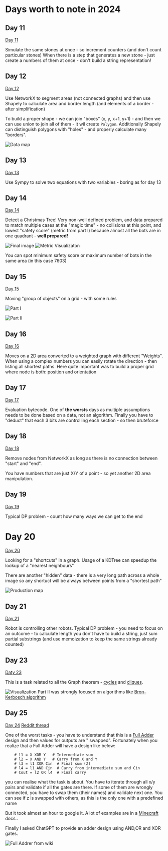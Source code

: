 # Days worth to note in 2024

## Day 11

[Day 11](11/README.md)

Simulate the same stones at once - so increment counters (and don't count particular stones)
When there is a step that generates a new stone - just create a numbers of them at once - don't build a string
representation!

## Day 12

[Day 12](12/README.md)

Use NetworkX to segment areas (not connected graphs) and then use Shapely to calculate area and border length (and
elements of a border - after simplification)

To build a proper shape - we can join "boxes" (x, y, x+1, y+1) - and then we can use union to join all of them - it wil
create `Polygon`.
Additionally Shapely can distinguish polygons with "holes" - and properly calculate many "borders".

![Data map](12/area-data.txt.png)

## Day 13

[Day 13](13/README.md)

Use Sympy to solve two equations with two variables - boring as for day 13

## Day 14

[Day 14](14/README.md)

Detect a Christmas Tree! Very non-well defined problem, and data prepared to match multiple cases at the "magic time" -
no collisions at this point, and lowest "safety score" (metric from part I) because almost all the bots are in one
quadrant - **well prepared!**

![Final image](14/visualization-tree.png)
![Metric Visualizaton](14/visualisation.png)

You can spot minimum safety score or maximum number of bots in the same area (in this case 7603)

## Day 15

[Day 15](15/README.md)

Moving "group of objects" on a grid - with some rules

![Part I](15/animation-part1-data.gif)

![Part II](15/animation-part2-data.gif)

## Day 16

[Day 16](16/README.md)

Moves on a 2D area converted to a weighted graph with different "Weights". When using a complex numbers you can easily
rotate the direction - then listing all shortest paths. Here quite important was to build a proper grid where node is
both: position and orientation

## Day 17

[Day 17](17/README.md)

Evaluation bytecode. One of **the worsts** days as multiple assumptions needs to be done based on a data, not an
algorithm.
Finally you have to "deduct" that each 3 bits are controlling each section - so then bruteforce

## Day 18

[Day 18](18/README.md)

Remove nodes from NetworkX as long as there is no connection between "start" and "end".

You have numbers that are just X/Y of a point - so yet another 2D area manipulation.

## Day 19

[Day 19](19/README.md)

Typical DP problem - count how many ways we can get to the end

# Day 20

[Day 20](20/README.md)

Looking for a "shortcuts" in a graph. Usage of a KDTree can speedup the lookup of a "nearest neighbours"

There are another "hidden" data - there is a very long path across a whole image so any shortuct will be always between
points from a "shortest path"

![Production map](20/map-data.txt.png)

## Day 21

[Day 21](21/README.md)

Robot is controlling other robots. Typical DP problem - you need to focus on an outcome - to calculate length you don't
have to build a string, just sum partial substrings (and use memoization to keep the same strings already counted)

## Day 23

[Daty 23](23/README.md)

This is a task related to all the Graph theorem - [cycles](https://en.wikipedia.org/wiki/Cycle_(graph_theory))
and [cliques](https://en.wikipedia.org/wiki/Clique_(graph_theory)).

![Visualization](23/visualization-data.txt.png)
Part II was strongly focused on algorithms
like [Bron–Kerbosch algorithm](https://en.wikipedia.org/wiki/Bron%E2%80%93Kerbosch_algorithm)

## Day 25

[Day 24](24/README.md) [Reddit thread](https://www.reddit.com/r/adventofcode/comments/1hl698z/2024_day_24_solutions/)

One of the worst tasks - you have to understand that this is
a [Full Adder](https://www.geeksforgeeks.org/binary-adder-with-logic-gates/) design and then values for outputs are "
swapped". Fortunately when you realize that a Full Adder will have a design like below:

```
    # l1 = X XOR Y   # Intermediate sum
    # l2 = X AND Y   # Carry from X and Y
    # l3 = l1 XOR Cin  # Final sum (Z)
    # l4 = l1 AND Cin  # Carry from intermediate sum and Cin
    # Cout = l2 OR l4  # Final carry
```

you can realise what the task is about. You have to iterate through all x/y pairs and validate if all the gates are
there. If some of them are wrongly connected, you have to swap them (their names) and validate next one. You can see if
z is swapped with others, as this is the only one with a predefined name

But it took almost an hour to google it. A lot of examples are in
a [Minecraft](https://minecraft.fandom.com/wiki/Tutorials/Logic_gates) docs..

Finally I asked ChatGPT to provide an adder design using AND,OR and XOR gates.

![Full Addrer from wiki](24/Full-adder_logic_diagram.svg)
